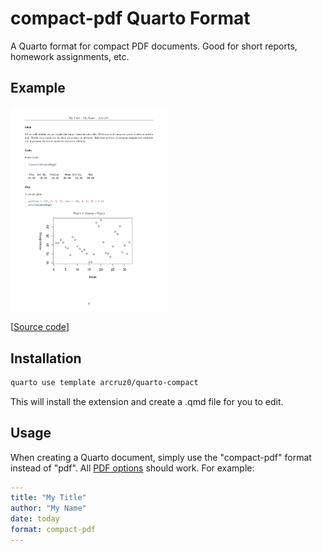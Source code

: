 # compact-pdf Quarto Format

A Quarto format for compact PDF documents. Good for short reports, homework assignments, etc.

## Example

<img src="thumbnail.png" width=50% height=50%>

[[Source code](template.qmd)]

## Installation

```bash
quarto use template arcruz0/quarto-compact
```

This will install the extension and create a .qmd file for you to edit.

## Usage

When creating a Quarto document, simply use the "compact-pdf" format instead of "pdf". All [PDF options](https://quarto.org/docs/reference/formats/pdf.html) should work. For example:

```yaml
---
title: "My Title"
author: "My Name"
date: today
format: compact-pdf
---
```

